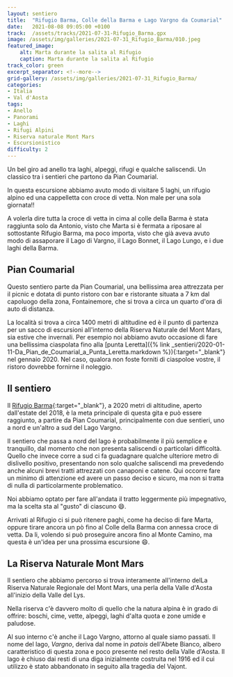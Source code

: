 ```yaml
---
layout: sentiero
title:  "Rifugio Barma, Colle della Barma e Lago Vargno da Coumarial"
date:   2021-08-08 09:05:00 +0100
track:  /assets/tracks/2021-07-31-Rifugio_Barma.gpx
image: /assets/img/galleries/2021-07-31_Rifugio_Barma/010.jpeg
featured_image:
    alt: Marta durante la salita al Rifugio
    caption: Marta durante la salita al Rifugio
track_color: green
excerpt_separator: <!--more-->
grid-gallery: /assets/img/galleries/2021-07-31_Rifugio_Barma/
categories:
- Italia
- Val d'Aosta 
tags:
- Anello
- Panorami
- Laghi
- Rifugi Alpini
- Riserva naturale Mont Mars  
- Escursionistico
difficulty: 2
---
```


Un bel giro ad anello tra laghi, alpeggi, rifugi e qualche saliscendi. Un classico tra i sentieri che partono da Pian Coumarial.

<!--more-->

In questa escursione abbiamo avuto modo di visitare 5 laghi, un rifugio alpino ed una cappelletta con croce di vetta. Non male per una sola giornata!! 

A volerla dire tutta la croce di vetta in cima al colle della Barma è stata raggiunta solo da Antonio, visto che Marta si è fermata a riposare al sottostante Rifugio Barma, ma poco importa, visto che già aveva avuto modo di assaporare il Lago di Vargno, il Lago Bonnet, il Lago Lungo, e i due laghi della Barma.

## Pian Coumarial

Questo sentiero parte da Pian Coumarial, una bellissima area attrezzata per il picnic e dotata di punto ristoro con bar e ristorante situata a 7 km dal capoluogo della zona, Fontainemore, che si trova a circa un quarto d'ora di auto di distanza.

La località si trova a circa 1400 metri di altitudine ed è il punto di partenza per un sacco di escursioni all'interno della Riserva Naturale del Mont Mars, sia estive che invernali.
Per esempio noi abbiamo avuto occasione di fare una bellissima ciaspolata fino alla [punta Leretta]({% link _sentieri/2020-01-11-Da_Pian_de_Coumarial_a_Punta_Leretta.markdown %}){:target="_blank"} nel gennaio 2020. Nel caso, qualora non foste forniti di ciaspoloe vostre, il ristoro dovrebbe fornirne il noleggio.

## Il sentiero

Il [Rifugio Barma](https://www.montmars.it/esperienza/lago-e-rifugio-barma/){:target="_blank"}, a 2020 metri di altitudine, aperto dall'estate del 2018, è la meta principale di questa gita e può essere raggiunto, a partire da Pian Coumarial, principalmente con due sentieri, uno a nord e un'altro a sud del Lago Vargno.

Il sentiero che passa a nord del lago è probabilmente il più semplice e tranquillo, dal momento che non presenta saliscendi o particolari difficoltà. 
Quello che invece corre a sud ci fa guadagnare qualche ulteriore metro di dislivello positivo, presentando non solo qualche saliscendi ma prevedendo anche alcuni brevi tratti attrezzati con canaponi e catene. Qui occorre fare un minimo di attenzione ed avere un passo deciso e sicuro, ma non si tratta di nulla di particolarmente problematico. 

Noi abbiamo optato per fare all'andata il tratto leggermente più impegnativo, ma la scelta sta al "gusto" di ciascuno :smile:.

Arrivati al Rifugio ci si può ritenere paghi, come ha deciso di fare Marta, oppure tirare ancora un pò fino al Colle della Barma con annessa croce di vetta. Da li, volendo si può proseguire ancora fino al Monte Camino, ma questa è un'idea per una prossima escursione :smile:.

## La Riserva Naturale Mont Mars

Il sentiero che abbiamo percorso si trova interamente all'interno delLa Riserva Naturale Regionale del Mont Mars, una perla della Valle d'Aosta all'inizio della Valle del Lys.

Nella riserva c'è davvero molto di quello che la natura alpina è in grado di offrire: boschi, cime, vette, alpeggi, laghi d'alta quota e zone umide e paludose.

Al suo interno c'è anche il Lago Vargno, attorno al quale siamo passati. Il nome del lago, _Vargno_, deriva dal nome in _patois_ dell'Abete Bianco, albero caratteristico di questa zona e poco presente nel resto della Valle d'Aosta. 
Il lago è chiuso dai resti di una diga inizialmente costruita nel 1916 ed il cui utilizzo è stato abbandonato in seguito alla tragedia del Vajont.